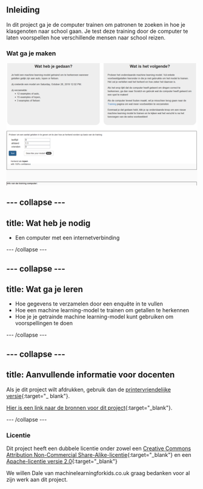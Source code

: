 ## Inleiding

In dit project ga je de computer trainen om patronen te zoeken in hoe je klasgenoten naar school gaan. Je test deze training door de computer te laten voorspellen hoe verschillende mensen naar school reizen.

### Wat ga je maken

![Het machine learning-model dat een antwoord voorspelt](images/test.png)

--- collapse ---
---
title: Wat heb je nodig
---

+ Een computer met een internetverbinding

--- /collapse ---

--- collapse ---
---
title: Wat ga je leren
---
+ Hoe gegevens te verzamelen door een enquête in te vullen
+ Hoe een machine learning-model te trainen om getallen te herkennen
+ Hoe je je getrainde machine learning-model kunt gebruiken om voorspellingen te doen

--- /collapse ---

--- collapse ---
---
title: Aanvullende informatie voor docenten
---

Als je dit project wilt afdrukken, gebruik dan de [printervriendelijke versie](https://projects.raspberrypi.org/en/projects/journey-to-school/print){:target="_ blank"}.

[Hier is een link naar de bronnen voor dit project](https://github.com/raspberrypilearning/journey-to-school/en/resources){:target="_blank"}.

--- /collapse ---

### Licentie

Dit project heeft een dubbele licentie onder zowel een [Creative Commons Attribution Non-Commercial Share-Alike-licentie](http://creativecommons.org/licenses/by-nc-sa/4.0/){:target="_blank"} en een [Apache-licentie versie 2.0](http://www.apache.org/licenses/LICENSE-2.0){:target="_blank"}

We willen Dale van machinelearningforkids.co.uk graag bedanken voor al zijn werk aan dit project.
